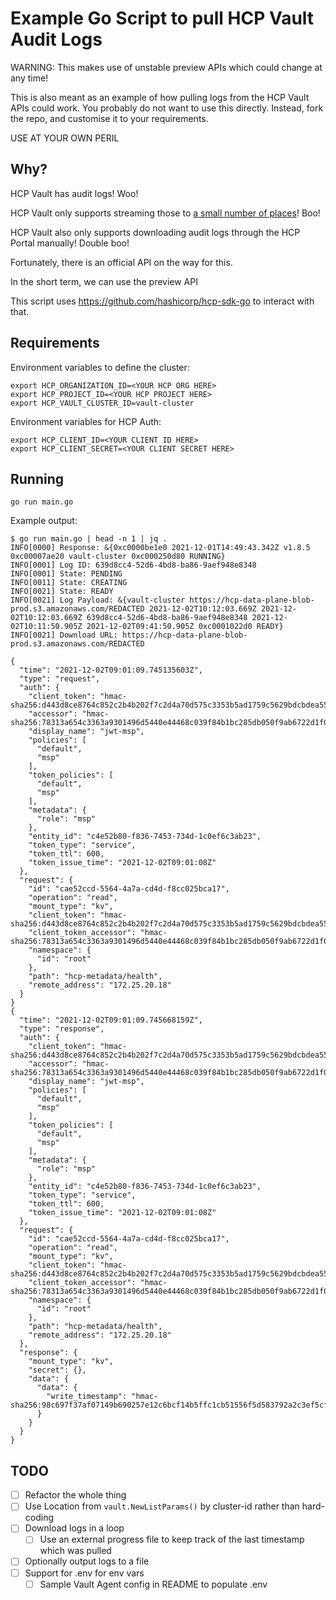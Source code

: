 # Example Go Script to pull HCP Vault Audit Logs

WARNING: This makes use of unstable preview APIs which could change at any time!

This is also meant as an example of how pulling logs from the HCP Vault APIs could work.
You probably do not want to use this directly. Instead, fork the repo, and customise it to your requirements.

USE AT YOUR OWN PERIL


## Why?

HCP Vault has audit logs! Woo!

HCP Vault only supports streaming those to [a small number of places](https://www.hashicorp.com/blog/hcp-vault-adds-3-new-observability-integrations)! Boo!

HCP Vault also only supports downloading audit logs through the HCP Portal manually! Double boo!

Fortunately, there is an official API on the way for this.

In the short term, we can use the preview API

This script uses https://github.com/hashicorp/hcp-sdk-go to interact with that.



## Requirements

Environment variables to define the cluster:

```
export HCP_ORGANIZATION_ID=<YOUR HCP ORG HERE>
export HCP_PROJECT_ID=<YOUR HCP PROJECT HERE>
export HCP_VAULT_CLUSTER_ID=vault-cluster
```

Environment variables for HCP Auth:

```
export HCP_CLIENT_ID=<YOUR CLIENT ID HERE>
export HCP_CLIENT_SECRET=<YOUR CLIENT SECRET HERE>
```

## Running

```
go run main.go
```

Example output:

```
$ go run main.go | head -n 1 | jq .
INFO[0000] Response: &{0xc0000be1e0 2021-12-01T14:49:43.342Z v1.8.5 0xc00007ae20 vault-cluster 0xc000250d80 RUNNING}
INFO[0001] Log ID: 639d8cc4-52d6-4bd8-ba86-9aef948e8348
INFO[0001] State: PENDING
INFO[0011] State: CREATING
INFO[0021] State: READY
INFO[0021] Log Payload: &{vault-cluster https://hcp-data-plane-blob-prod.s3.amazonaws.com/REDACTED 2021-12-02T10:12:03.669Z 2021-12-02T10:12:03.669Z 639d8cc4-52d6-4bd8-ba86-9aef948e8348 2021-12-02T10:11:50.905Z 2021-12-02T09:41:50.905Z 0xc0001022d0 READY}
INFO[0021] Download URL: https://hcp-data-plane-blob-prod.s3.amazonaws.com/REDACTED

{
  "time": "2021-12-02T09:01:09.745135603Z",
  "type": "request",
  "auth": {
    "client_token": "hmac-sha256:d443d8ce8764c852c2b4b202f7c2d4a70d575c3353b5ad1759c5629bdcbdea55",
    "accessor": "hmac-sha256:78313a654c3363a9301496d5440e44468c039f84b1bc285db050f9ab6722d1f0",
    "display_name": "jwt-msp",
    "policies": [
      "default",
      "msp"
    ],
    "token_policies": [
      "default",
      "msp"
    ],
    "metadata": {
      "role": "msp"
    },
    "entity_id": "c4e52b80-f836-7453-734d-1c0ef6c3ab23",
    "token_type": "service",
    "token_ttl": 600,
    "token_issue_time": "2021-12-02T09:01:08Z"
  },
  "request": {
    "id": "cae52ccd-5564-4a7a-cd4d-f8cc025bca17",
    "operation": "read",
    "mount_type": "kv",
    "client_token": "hmac-sha256:d443d8ce8764c852c2b4b202f7c2d4a70d575c3353b5ad1759c5629bdcbdea55",
    "client_token_accessor": "hmac-sha256:78313a654c3363a9301496d5440e44468c039f84b1bc285db050f9ab6722d1f0",
    "namespace": {
      "id": "root"
    },
    "path": "hcp-metadata/health",
    "remote_address": "172.25.20.18"
  }
}
{
  "time": "2021-12-02T09:01:09.745668159Z",
  "type": "response",
  "auth": {
    "client_token": "hmac-sha256:d443d8ce8764c852c2b4b202f7c2d4a70d575c3353b5ad1759c5629bdcbdea55",
    "accessor": "hmac-sha256:78313a654c3363a9301496d5440e44468c039f84b1bc285db050f9ab6722d1f0",
    "display_name": "jwt-msp",
    "policies": [
      "default",
      "msp"
    ],
    "token_policies": [
      "default",
      "msp"
    ],
    "metadata": {
      "role": "msp"
    },
    "entity_id": "c4e52b80-f836-7453-734d-1c0ef6c3ab23",
    "token_type": "service",
    "token_ttl": 600,
    "token_issue_time": "2021-12-02T09:01:08Z"
  },
  "request": {
    "id": "cae52ccd-5564-4a7a-cd4d-f8cc025bca17",
    "operation": "read",
    "mount_type": "kv",
    "client_token": "hmac-sha256:d443d8ce8764c852c2b4b202f7c2d4a70d575c3353b5ad1759c5629bdcbdea55",
    "client_token_accessor": "hmac-sha256:78313a654c3363a9301496d5440e44468c039f84b1bc285db050f9ab6722d1f0",
    "namespace": {
      "id": "root"
    },
    "path": "hcp-metadata/health",
    "remote_address": "172.25.20.18"
  },
  "response": {
    "mount_type": "kv",
    "secret": {},
    "data": {
      "data": {
        "write_timestamp": "hmac-sha256:98c697f37af07149b690257e12c6bcf14b5ffc1cb51556f5d583792a2c3ef5cf"
      }
    }
  }
}
```


## TODO

* [ ] Refactor the whole thing
* [ ] Use Location from `vault.NewListParams()` by cluster-id rather than hard-coding
* [ ] Download logs in a loop
  * [ ] Use an external progress file to keep track of the last timestamp which was pulled
* [ ] Optionally output logs to a file
* [ ] Support for .env for env vars
  * [ ] Sample Vault Agent config in README to populate .env
